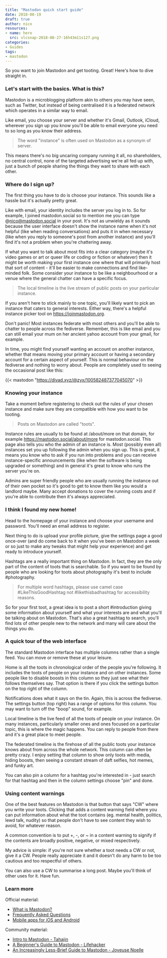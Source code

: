 ```yaml
---
title: "Mastodon quick start guide"
date: 2018-08-19
draft: true
author: nico
resources:
- name: hero
  src: vlcsnap-2018-08-27-16h43m11s127.png
categories:
- Guides
tags:
- mastodon
---
```


So you want to join Mastodon and get tooting. Great! Here's how to dive straight in.<!--more-->

### Let's start with the basics. What is this?

Mastodon is a microblogging platform akin to others you may have seen, such as Twitter, but instead of being centralised it is a federated network which operates in a similar way to email.

Like email, you choose your server and whether it's Gmail, Outlook, iCloud, wherever you sign up you know you'll be able to email everyone you need to so long as you know their address.

> The word "instance" is often used on Mastodon as a synonym of server.

This means there's no big uncaring company running it all, no shareholders, no central control, none of the targeted advertising we're all fed up with, just a bunch of people sharing the things they want to share with each other.

### Where do I sign up?

The first thing you have to do is choose your instance. This sounds like a hassle but it's actually pretty great.

Like with email, your identity includes the server you log in to. So for example, I joined mastodon.social so to mention me you can type @nico@mastodon.social in your post. It's not as unwieldy as it sounds because the user interface doesn't show the instance name when it's not helpful (like when reading conversations) and puts it in when necessary (like when you reply to someone's post from another instance) and you'll find it's not a problem when you're chattering away.

If what you want to talk about most fits into a clear category (maybe it's video games or art or queer life or coding or fiction or whatever) then it might be worth making your first instance one where that will primarily host that sort of content - it'll be easier to make connections and find like-minded folk. Some consider your instance to be like a neighbourhood or a venue where the general chatter can have a specific focus.

> The local timeline is the live stream of public posts on your particular instance.

If you aren't here to stick mainly to one topic, you'll likely want to pick an instance that caters to general interests. Either way, there's a helpful instance picker tool on https://joinmastodon.org.

Don't panic! Most instances federate with most others and you'll be able to chatter to people across the fediverse. Remember, this is like email and you can still email your mum on her ancient yahoo account from your gmail, for example.

In time, you might find yourself wanting an account on another instance, whether that means moving your primary account or having a secondary account for a certain aspect of yourself. This is normal behaviour on the fediverse and nothing to worry about. People are completely used to seeing the occasional post like this:

{{< mastodon "https://divad.xyz/@zyx/100582487377045070" >}}

### Knowing your instance

Take a moment before registering to check out the rules of your chosen instance and make sure they are compatible with how you want to be tooting.

> Posts on Mastodon are called "toots".

Instance rules are usually to be found at /about/more on that domain, for example https://mastodon.social/about/more for mastodon.social. This page also tells you who the admin of an instance is. Most (possibly even all) instances set you up following the admin when you sign up. This is great, it means you know who to ask if you run into problems and you can receive instance-specific announcements (like when the software is being upgraded or something) and in general it's great to know who runs the server you're on.

Admins are super friendly people who are usually running the instance out of their own pocket so it's good to get to know them like you would a landlord maybe. Many accept donations to cover the running costs and if you're able to contribute then it's always appreciated.

### I think I found my new home!

Head to the homepage of your instance and choose your username and password. You'll need an email address to register.

Next thing to do is upload your profile picture, give the settings page a good once-over (and do come back to it when you've been on Mastodon a week or so just to make any tweaks that might help your experience) and get ready to introduce yourself.

Hashtags are a really important thing on Mastodon. In fact, they are the only part of the content of toots that is searchable. So if you want to be found by people who are looking for toots about photography it's best to include #photography.

> For multiple word hashtags, please use camel case #LikeThisGoodHashtag not #likethisbadhashtag for accessibility reasons.

So for your first toot, a great idea is to post a short #introduction giving some information about yourself and what your interests are and what you'll be talking about on Mastodon. That's also a great hashtag to search, you'll find lots of other people new to the network and many will care about the things you do.

### A quick tour of the web interface

The standard Mastodon interface has multiple columns rather than a single feed. You can move or remove these at your leisure.

Home is all the toots in chronological order of the people you're following. It includes the toots of people on your instance and on other instances. Some people like to disable boosts in this column so they just see what their follows themselves say. That option is there if you click the settings button on the top right of the column.

Notifications does what it says on the tin. Again, this is across the fediverse. The settings button (top right) has a range of options for this column. You may want to turn off the "boop" sound, for example.

Local timeline is the live feed of all the toots of people on your instance. On many instances, particularly smaller ones and ones focused on a particular topic, this is where the magic happens. You can reply to people from there and it's a great place to meet people.

The federated timeline is the firehose of all the public toots your instance knows about from across the whole network. This column can often be pretty crazy. I enjoy setting that column to show only toots with media, hiding boosts, then seeing a constant stream of daft selfies, hot memes, and funky art.

You can also pin a column for a hashtag you're interested in - just search for that hashtag and then in the column settings choose "pin" and done.

### Using content warnings

One of the best features on Mastodon is that button that says "CW" where you write your toots. Clicking that adds a content warning field where you can put information about what the toot contains (eg. mental health, politics, lewd talk, nudity) so that people don't have to see content they wish to avoid, for whatever reason.

A common convention is to put +, -, or ~ in a content warning to signify if the contents are broadly positive, negative, or mixed respectively.

My advice is simple: if you're not sure whether a toot needs a CW or not, give it a CW. People really appreciate it and it doesn't do any harm to be too cautious and too respectful of others.

You can also use a CW to summarise a long post. Maybe you'll think of other uses for it. Have fun.

### Learn more

Official material:

* [What is Mastodon?](https://www.youtube.com/watch?v=IPSbNdBmWKE)
* [Frequently Asked Questions](https://github.com/tootsuite/documentation/blob/master/Using-Mastodon/FAQ.md)
* [Mobile apps for iOS and Android](https://joinmastodon.org/apps)

Community material:

* [Intro to Mastodon - Tahajin](https://www.youtube.com/watch?v=W22msAw2zwI)
* [A Beginner's Guide to Mastodon - Lifehacker](https://lifehacker.com/a-beginner-s-guide-to-mastodon-1828503235)
* [An Increasingly Less-Brief Guide to Mastodon - Joyeuse Noelle](https://github.com/joyeusenoelle/GuideToMastodon/)